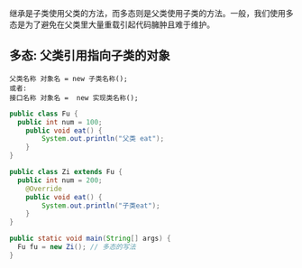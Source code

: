 继承是子类使用父类的方法，而多态则是父类使用子类的方法。一般，我们使用多态是为了避免在父类里大量重载引起代码臃肿且难于维护。

## 多态: 父类引用指向子类的对象

```
父类名称 对象名 = new 子类名称();
或者:
接口名称 对象名 =  new 实现类名称();
```

```java
public class Fu {
  public int num = 100;
    public void eat() {
        System.out.println("父类 eat");
    }
}
```

```java
public class Zi extends Fu {
  public int num = 200;
    @Override
    public void eat() {
        System.out.println("子类eat");
    }
}
```

```java
public static void main(String[] args) {
  Fu fu = new Zi(); // 多态的写法
}
```




